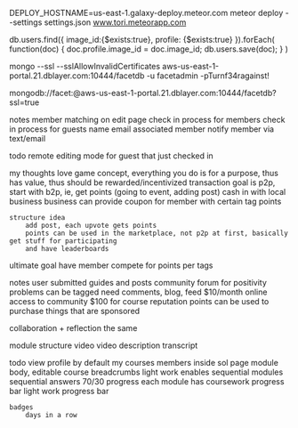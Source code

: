 DEPLOY_HOSTNAME=us-east-1.galaxy-deploy.meteor.com meteor deploy --settings settings.json www.tori.meteorapp.com


<!--image-->
db.users.find({ image_id:{$exists:true}, profile: {$exists:true} }).forEach(
    function(doc) {
        doc.profile.image_id = doc.image_id;
        db.users.save(doc);
    }
)




mongo --ssl --sslAllowInvalidCertificates aws-us-east-1-portal.21.dblayer.com:10444/facetdb -u facetadmin -pTurnf34ragainst!


mongodb://facet:<password>@aws-us-east-1-portal.21.dblayer.com:10444/facetdb?ssl=true


notes
    member matching on edit page
    check in process for members
    check in process for guests
        name
        email
        associated member
            notify member via text/email

todo
    remote editing mode for guest that just checked in
    
    
my thoughts
    love game concept, everything you do is for a purpose, thus has value, thus should be rewarded/incentivized
    transaction goal is p2p, start with b2p, ie, get points (going to event, adding post) cash in with local business
    business can provide coupon for member with certain tag points
    
    structure idea
        add post, each upvote gets points
        points can be used in the marketplace, not p2p at first, basically get stuff for participating
        and have leaderboards
        
        
ultimate goal
    have member compete for points per tags
    
    
notes
    user submitted guides and posts
    community forum for positivity
    problems can be tagged
    need comments, blog, feed
    $10/month online access to community
    $100 for course
    reputation points can be used to purchase things that are sponsored
    
    
    
collaboration + reflection the same


module structure
    video
    video description
    transcript
    
    
todo
    view profile by default
    my courses
    members inside sol page
    module body, editable
    course breadcrumbs
    light work enables
    sequential modules
    sequential answers
    70/30 progress
    each module has 
        coursework progress bar
        light work progress bar
        
    badges
        days in a row